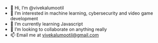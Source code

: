 - 👋 Hi, I’m @vivekalumootil
- 👀 I’m interested in machine learning, cybersecurity and video game development
- 🌱 I’m currently learning Javascript
- 💞️ I’m looking to collaborate on anything really
- 📫 Email me at vivekalumootil@gmail.com

<!---
vivekalumootil/vivekalumootil is a ✨ special ✨ repository because its `README.md` (this file) appears on your GitHub profile.
You can click the Preview link to take a look at your changes.
--->
